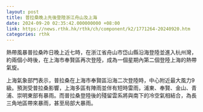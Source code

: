 ```yaml
---
layout: post
title: 普拉桑晚上先後登陸浙江舟山及上海
date: 2024-09-20 02:35:42.000000000 +08:00
link: https://news.rthk.hk/rthk/ch/component/k2/1771264-20240920.htm
categories: rthk
---
```


熱帶風暴普拉桑昨日晚上近七時，在浙江省舟山市岱山縣沿海登陸並進入杭州灣，約兩個小時後，在上海市奉賢區再次登陸，成為一個星期內第二個登陸上海的熱帶氣旋。

上海氣象部門表示，普拉桑在上海市奉賢區沿海二次登陸時，中心附近最大風力9級。預測受普拉桑影響，上海多區有陣雨並伴有短時雷雨，浦東、奉賢、金山、青浦、崇明東部有暴雨。而普拉桑登陸後的殘留雲系將與南下的冷空氣相結合，為長三角地區帶來暴雨，甚至局部大暴雨。

